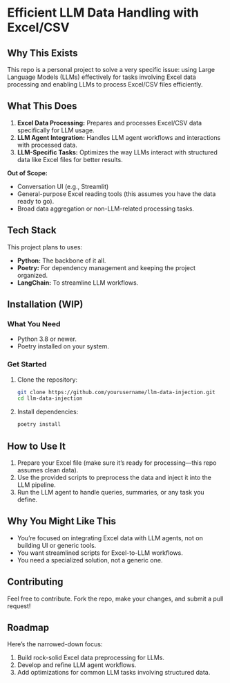 # Efficient LLM Data Handling with Excel/CSV

## Why This Exists
This repo is a personal project to solve a very specific issue: using Large Language Models (LLMs) effectively for tasks involving Excel data processing and enabling LLMs to process Excel/CSV files efficiently.

## What This Does
1. **Excel Data Processing:** Prepares and processes Excel/CSV data specifically for LLM usage.
2. **LLM Agent Integration:** Handles LLM agent workflows and interactions with processed data.
3. **LLM-Specific Tasks:** Optimizes the way LLMs interact with structured data like Excel files for better results.

**Out of Scope:**
- Conversation UI (e.g., Streamlit)
- General-purpose Excel reading tools (this assumes you have the data ready to go).
- Broad data aggregation or non-LLM-related processing tasks.

## Tech Stack
This project plans to uses:
- **Python:** The backbone of it all.
- **Poetry:** For dependency management and keeping the project organized.
- **LangChain:** To streamline LLM workflows.


## Installation (WIP)

### What You Need
- Python 3.8 or newer.
- Poetry installed on your system.

### Get Started
1. Clone the repository:
   ```bash
   git clone https://github.com/yourusername/llm-data-injection.git
   cd llm-data-injection
   ```
2. Install dependencies:
   ```bash
   poetry install
   ```

## How to Use It
1. Prepare your Excel file (make sure it’s ready for processing—this repo assumes clean data).
2. Use the provided scripts to preprocess the data and inject it into the LLM pipeline.
3. Run the LLM agent to handle queries, summaries, or any task you define.

## Why You Might Like This
- You’re focused on integrating Excel data with LLM agents, not on building UI or generic tools.
- You want streamlined scripts for Excel-to-LLM workflows.
- You need a specialized solution, not a generic one.

## Contributing
Feel free to contribute. Fork the repo, make your changes, and submit a pull request!

## Roadmap
Here’s the narrowed-down focus:
1. Build rock-solid Excel data preprocessing for LLMs.
2. Develop and refine LLM agent workflows.
3. Add optimizations for common LLM tasks involving structured data.
